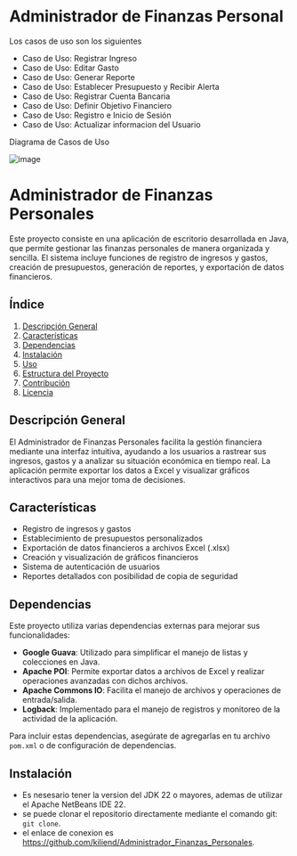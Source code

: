 # Administrador de Finanzas Personal
<p>Los casos de uso son los siguientes </p>

- Caso de Uso: Registrar Ingreso
- Caso de Uso: Editar Gasto
- Caso de Uso: Generar Reporte
- Caso de Uso: Establecer Presupuesto y Recibir Alerta
- Caso de Uso: Registrar Cuenta Bancaria
- Caso de Uso: Definir Objetivo Financiero
- Caso de Uso: Registro e Inicio de Sesión
- Caso de Uso: Actualizar informacion del Usuario

<p>Diagrama de Casos de Uso </p>

![image](https://github.com/user-attachments/assets/13ee6601-15db-49aa-839e-b194275d7825)



# Administrador de Finanzas Personales

Este proyecto consiste en una aplicación de escritorio desarrollada en Java, que permite gestionar las finanzas personales de manera organizada y sencilla. El sistema incluye funciones de registro de ingresos y gastos, creación de presupuestos, generación de reportes, y exportación de datos financieros.

## Índice
1. [Descripción General](#descripción-general)
2. [Características](#características)
3. [Dependencias](#dependencias)
4. [Instalación](#instalación)
5. [Uso](#uso)
6. [Estructura del Proyecto](#estructura-del-proyecto)
7. [Contribución](#contribución)
8. [Licencia](#licencia)

## Descripción General

El Administrador de Finanzas Personales facilita la gestión financiera mediante una interfaz intuitiva, ayudando a los usuarios a rastrear sus ingresos, gastos y a analizar su situación económica en tiempo real. La aplicación permite exportar los datos a Excel y visualizar gráficos interactivos para una mejor toma de decisiones.

## Características

- Registro de ingresos y gastos
- Establecimiento de presupuestos personalizados
- Exportación de datos financieros a archivos Excel (.xlsx)
- Creación y visualización de gráficos financieros
- Sistema de autenticación de usuarios
- Reportes detallados con posibilidad de copia de seguridad

## Dependencias

Este proyecto utiliza varias dependencias externas para mejorar sus funcionalidades:

- **Google Guava**: Utilizado para simplificar el manejo de listas y colecciones en Java.
- **Apache POI**: Permite exportar datos a archivos de Excel y realizar operaciones avanzadas con dichos archivos.
- **Apache Commons IO**: Facilita el manejo de archivos y operaciones de entrada/salida.
- **Logback**: Implementado para el manejo de registros y monitoreo de la actividad de la aplicación.
  
Para incluir estas dependencias, asegúrate de agregarlas en tu archivo `pom.xml` o de configuración de dependencias.

## Instalación
- Es nesesario tener la version del JDK 22 o mayores, ademas de utilizar el Apache NetBeans IDE 22.
- se puede clonar el repositorio directamente mediante el comando git: `git clone`.
- el enlace de conexion es https://github.com/kiliend/Administrador_Finanzas_Personales.
